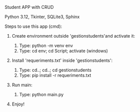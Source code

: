 Student APP with CRUD

Python 3.12, Tkinter, SQLite3, Sphinx

Steps to use this app (cmd):
  1. Create environment outside 'gestionstudents'and activate it:
       1. Type: python -m venv env
       2. Type: cd env; cd Script; activate (windows)
          
  2. Install 'requeriments.txt' inside 'gestionstudents':
       1. Type: cd..; cd..; cd gestionstudents
       2. Type: pip install -r requeriments.txt
          
  3. Run main:
       1. Type: python main.py
    
  4. Enjoy!
  
